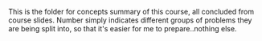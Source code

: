 This is the folder for concepts summary of this course, all concluded from course slides. 
Number simply indicates different groups of problems they are being split into, so
that it's easier for me to prepare..nothing else.